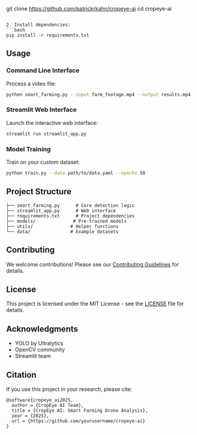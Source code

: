 git clone https://github.com/patrickrkahn/cropeye-ai
cd cropeye-ai
```

2. Install dependencies:
```bash
pip install -r requirements.txt
```

## Usage

### Command Line Interface
Process a video file:
```bash
python smart_farming.py --input farm_footage.mp4 --output results.mp4
```

### Streamlit Web Interface
Launch the interactive web interface:
```bash
streamlit run streamlit_app.py
```

### Model Training
Train on your custom dataset:
```bash
python train.py --data path/to/data.yaml --epochs 50
```

## Project Structure
```
├── smart_farming.py      # Core detection logic
├── streamlit_app.py      # Web interface
├── requirements.txt      # Project dependencies
├── models/              # Pre-trained models
├── utils/              # Helper functions
└── data/               # Example datasets
```

## Contributing
We welcome contributions! Please see our [Contributing Guidelines](CONTRIBUTING.md) for details.

## License
This project is licensed under the MIT License - see the [LICENSE](LICENSE) file for details.

## Acknowledgments
- YOLO by Ultralytics
- OpenCV community
- Streamlit team

## Citation
If you use this project in your research, please cite:
```
@software{cropeye_ai2025,
  author = {CropEye AI Team},
  title = {CropEye AI: Smart Farming Drone Analysis},
  year = {2025},
  url = {https://github.com/yourusername/cropeye-ai}
}
